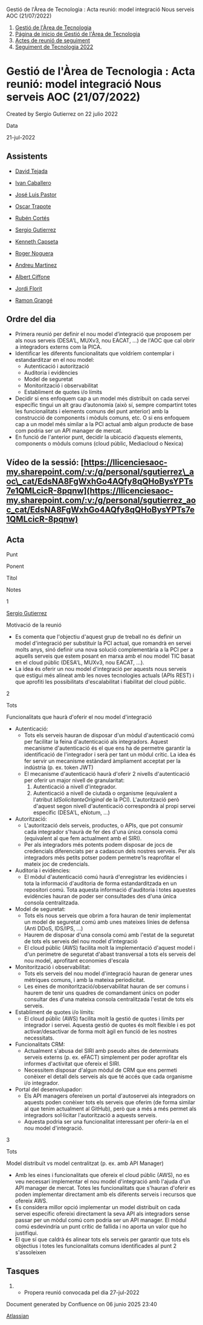 Gestió de l'Àrea de Tecnologia : Acta reunió: model integració Nous serveis AOC (21/07/2022)  

1.  [Gestió de l'Àrea de Tecnologia](index.md)
2.  [Página de inicio de Gestió de l'Àrea de Tecnologia](13893786.md)
3.  [Actes de reunió de seguiment](34505308.md)
4.  [Seguiment de Tecnologia 2022](Seguiment-de-Tecnologia-2022_64979516.md)

Gestió de l'Àrea de Tecnologia : Acta reunió: model integració Nous serveis AOC (21/07/2022)
============================================================================================

Created by Sergio Gutierrez on 22 julio 2022

Data

21-jul-2022

Assistents
----------

*   [David Tejada](https://confluence.aoc.cat/display/~dtejada.admin)
*   [Ivan Caballero](https://confluence.aoc.cat/display/~icaballero.admin)
*   [José Luis Pastor](https://confluence.aoc.cat/display/~jlpastor)
*   [Oscar Trapote](https://confluence.aoc.cat/display/~otrapote)
*   [Rubén Cortés](https://confluence.aoc.cat/display/~rcortes)
*   [Sergio Gutierrez](https://confluence.aoc.cat/display/~sgutierrez)
*   [Kenneth Capseta](https://confluence.aoc.cat/display/~kcapseta)
*   [Roger Noguera](https://confluence.aoc.cat/display/~rnoguera)
*   [Andreu Martinez](https://confluence.aoc.cat/display/~amartinez)
*   [Albert Ciffone](https://confluence.aoc.cat/display/~aciffone)
*   [Jordi Florit](https://confluence.aoc.cat/display/~JFlorit)
    
*   [Ramon Grangé](https://confluence.aoc.cat/display/~RGrange)

Ordre del dia
-------------

*   Primera reunió per definir el nou model d’integració que proposem per als nous serveis (DESA'L, MUXv3, nou EACAT, ...) de l'AOC que cal obrir a integradors externs com la PICA.
*   Identificar les diferents funcionalitats que voldríem contemplar i estandarditzar en el nou model:
    *   Autenticació i autorització 
    *   Auditoria i evidències
    *   Model de seguretat
    *   Monitorització i observabilitat
    *   Establiment de quotes i/o límits 
*   Decidir si ens enfoquem cap a un model més distribuït on cada servei específic tingui un alt grau d’autonomia (això sí, sempre compartint totes les funcionalitats i elements comuns del punt anterior) amb la construcció de components i mòduls comuns, etc. O si ens enfoquem cap a un model més similar a la PCI actual amb algun producte de base com podria ser un API manager de mercat.
*   En funció de l'anterior punt, decidir la ubicació d’aquests elements, components o mòduls comuns (cloud públic, Mediacloud o Nexica)

  

Vídeo de la sessió: [https://llicenciesaoc-my.sharepoint.com/:v:/g/personal/sgutierrez\_aoc\_cat/EdsNA8FgWxhGo4AQfy8qQHoBysYPTs7e1QMLcicR-8pqnw](https://llicenciesaoc-my.sharepoint.com/:v:/g/personal/sgutierrez_aoc_cat/EdsNA8FgWxhGo4AQfy8qQHoBysYPTs7e1QMLcicR-8pqnw)
--------------------------------------------------------------------------------------------------------------------------------------------------------------------------------------------------------------------------------------------------------------------------

Acta
----

Punt

Ponent

Títol

Notes

1

[Sergio Gutierrez](https://confluence.aoc.cat/display/~sgutierrez)

Motivació de la reunió

*   Es comenta que l'objectiu d'aquest grup de treball no és definir un model d'integració per substituir la PCI actual, que romandrà en servei molts anys, sinó definir una nova solució complementària a la PCI per a aquells serveis que estem posant en marxa amb el nou model TIC basat en el cloud públic (DESA'L, MUXv3, nou EACAT, ...).
*   La idea és oferir un nou model d'integració per aquests nous serveis que estigui més alineat amb les noves tecnologies actuals (APIs REST) i que aprofiti les possibilitats d'escalabilitat i fiabilitat del cloud públic.

2

Tots

Funcionalitats que haurà d'oferir el nou model d'integració

*   Autenticació:
    *   Tots els serveis hauran de disposar d'un mòdul d'autenticació comú per facilitar la feina d'autenticació als integradors. Aquest mecanisme d'autenticació és el que ens ha de permetre garantir la identificació de l'integrador i serà per tant un mòdul crític. La idea és fer servir un mecanisme estàndard àmpliament acceptat per la indústria (p. ex. token JWT)
    *   El mecanisme d'autenticació haurà d'oferir 2 nivells d'autenticació per oferir un major nivell de granularitat: 
        1.  Autenticació a nivell d'integrador.
        2.  Autenticació a nivell de ciutadà o organisme (equivalent a l'atribut _IdSolicitanteOriginal_ de la PCI). L'autorització però d'aquest segon nivell d'autenticació correspondrà al propi servei específic (DESA'L, eNotum, ...)
*   Autorització:
    *   L'autorització dels serveis, productes, o APIs, que pot consumir cada integrador s'haurà de fer des d'una única consola comú (equivalent al que fem actualment amb el SIRI).
    *   Per als integradors més potents podem disposar de jocs de credencials diferenciats per a cadascun dels nostres serveis. Per als integradors més petits potser podem permetre'ls reaprofitar el mateix joc de credencials.
*   Auditoria i evidències:
    *   El mòdul d'autenticació comú haurà d'enregistrar les evidències i tota la informació d'auditoria de forma estandarditzada en un repositori comú. Tota aquesta informació d'auditoria i totes aquestes evidències hauran de poder ser consultades des d'una única consola centralitzada.
*   Model de seguretat:
    *   Tots els nous serveis que obrim a fora hauran de tenir implementat un model de seguretat comú amb unes mateixes línies de defensa (Anti DDoS, IDS/IPS, ...)
    *   Haurem de disposar d'una consola comú amb l'estat de la seguretat de tots els serveis del nou model d'integració
    *   El cloud públic (AWS) facilita molt la implementació d'aquest model i d'un perímetre de seguretat d'abast transversal a tots els serveis del nou model, aprofitant economies d'escala
*   Monitorització i observabilitat:
    *   Tots els serveis del nou model d'integració hauran de generar unes mètriques comuns, i amb la mateixa periodicitat.
    *   Les eines de monitorització/observabilitat hauran de ser comuns i haurem de tenir uns quadres de comandament únics on poder consultar des d'una mateixa consola centralitzada l'estat de tots els serveis.
*   Establiment de quotes i/o límits:
    *   El cloud públic (AWS) facilita molt la gestió de quotes i límits per integrador i servei. Aquesta gestió de quotes és molt flexible i es pot activar/desactivar de forma molt àgil en funció de les nostres necessitats. 
*   Funcionalitats CRM:
    *   Actualment s'abusa del SIRI amb pseudo altes de determinats serveis externs (p. ex. eFACT) simplement per poder aprofitar els informes d'activitat que ofereix el SIRI.
    *   Necessitem disposar d'algun mòdul de CRM que ens permeti conèixer el detall dels serveis als que té accés que cada organisme i/o integrador.
*   Portal del desenvolupador:
    *   Els API managers ofereixen un portal d'autoservei als integradors on aquests poden conèixer tots els serveis que oferim (de forma similar al que tenim actualment al GitHub), però que a més a més permet als integradors sol·licitar l'autorització a aquests serveis.
    *   Aquesta podria ser una funcionalitat interessant per oferir-la en el nou model d'integració.

3

Tots

Model distribuït vs model centralitzat (p. ex. amb API Manager)

*   Amb les eines i funcionalitats que ofereix el cloud públic (AWS), no es veu necessari implementar el nou model d'integració amb l'ajuda d'un API manager de mercat. Totes les funcionalitats que s'hauran d'oferir es poden implementar directament amb els diferents serveis i recursos que ofereix AWS. 
*   Es considera millor opció implementar un model distribuït on cada servei específic ofereixi directament la seva API als integradors sense passar per un mòdul comú com podria ser un API manager. El mòdul comú esdevindria un punt crític de fallida i no aporta un valor que ho justifiqui.
*   El que sí que caldrà és alinear tots els serveis per garantir que tots els objectius i totes les funcionalitats comuns identificades al punt 2 s'assoleixen

Tasques
-------

1.  *   Propera reunió convocada pel dia 27-jul-2022 

Document generated by Confluence on 06 junio 2025 23:40

[Atlassian](http://www.atlassian.com/)